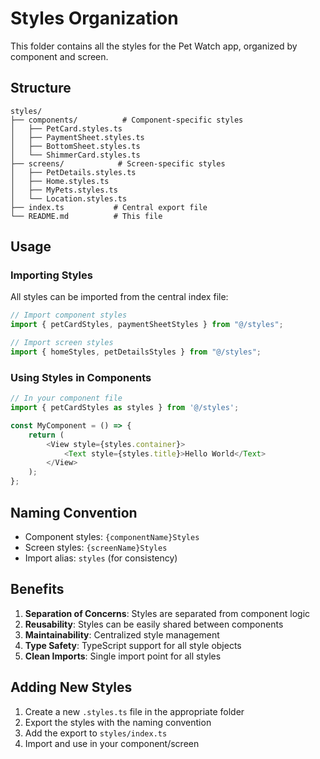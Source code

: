 # Styles Organization

This folder contains all the styles for the Pet Watch app, organized by component and screen.

## Structure

```
styles/
├── components/          # Component-specific styles
│   ├── PetCard.styles.ts
│   ├── PaymentSheet.styles.ts
│   ├── BottomSheet.styles.ts
│   └── ShimmerCard.styles.ts
├── screens/            # Screen-specific styles
│   ├── PetDetails.styles.ts
│   ├── Home.styles.ts
│   ├── MyPets.styles.ts
│   └── Location.styles.ts
├── index.ts           # Central export file
└── README.md          # This file
```

## Usage

### Importing Styles

All styles can be imported from the central index file:

```typescript
// Import component styles
import { petCardStyles, paymentSheetStyles } from "@/styles";

// Import screen styles
import { homeStyles, petDetailsStyles } from "@/styles";
```

### Using Styles in Components

```typescript
// In your component file
import { petCardStyles as styles } from '@/styles';

const MyComponent = () => {
    return (
        <View style={styles.container}>
            <Text style={styles.title}>Hello World</Text>
        </View>
    );
};
```

## Naming Convention

- Component styles: `{componentName}Styles`
- Screen styles: `{screenName}Styles`
- Import alias: `styles` (for consistency)

## Benefits

1. **Separation of Concerns**: Styles are separated from component logic
2. **Reusability**: Styles can be easily shared between components
3. **Maintainability**: Centralized style management
4. **Type Safety**: TypeScript support for all style objects
5. **Clean Imports**: Single import point for all styles

## Adding New Styles

1. Create a new `.styles.ts` file in the appropriate folder
2. Export the styles with the naming convention
3. Add the export to `styles/index.ts`
4. Import and use in your component/screen
